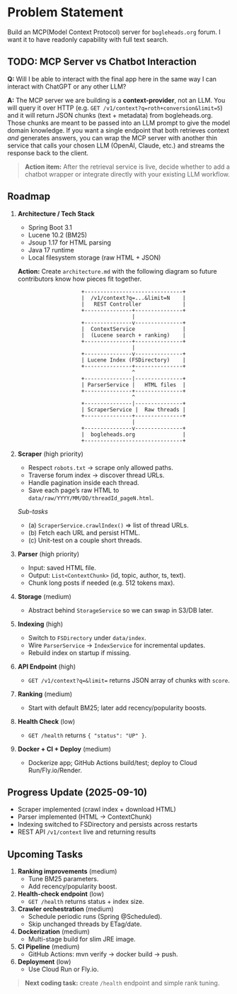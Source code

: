 # Problem Statement
Build an MCP(Model Context Protocol) server for `bogleheads.org` forum. I want it to have readonly capability with full text search.

## TODO: MCP Server vs Chatbot Interaction

**Q:** Will I be able to interact with the final app here in the same way I can interact with ChatGPT or any other LLM?

**A:** The MCP server we are building is a **context-provider**, not an LLM.  You will query it over HTTP (e.g. `GET /v1/context?q=roth+conversion&limit=5`) and it will return JSON chunks (text + metadata) from bogleheads.org.  Those chunks are meant to be passed into an LLM prompt to give the model domain knowledge.  If you want a single endpoint that both retrieves context *and* generates answers, you can wrap the MCP server with another thin service that calls your chosen LLM (OpenAI, Claude, etc.) and streams the response back to the client.

> **Action item:** After the retrieval service is live, decide whether to add a chatbot wrapper or integrate directly with your existing LLM workflow.

## Roadmap

1. **Architecture / Tech Stack** 
   - Spring Boot 3.1
   - Lucene 10.2 (BM25)
   - Jsoup 1.17 for HTML parsing
   - Java 17 runtime
   - Local filesystem storage (raw HTML + JSON)

   **Action:** Create `architecture.md` with the following diagram so future contributors know how pieces fit together.

   ```text
                       +-------------------------------+
                       |  /v1/context?q=...&limit=N    |
                       |   REST Controller             |
                       +---------------+---------------+
                                       |
                       +---------------v---------------+
                       |  ContextService               |
                       |  (Lucene search + ranking)    |
                       +---------------+---------------+
                                       |
                       +---------------v---------------+
                       | Lucene Index (FSDirectory)    |
                       +---------------+---------------+
                                       ^
                       +---------------|---------------+
                       | ParserService |   HTML files  |
                       +---------------+---------------+
                                       ^
                       +---------------|---------------+
                       | ScraperService |  Raw threads |
                       +---------------+---------------+
                                       |
                       +---------------v---------------+
                       |  bogleheads.org               |
                       +-------------------------------+
   ```

2. **Scraper** (high priority)
   - Respect `robots.txt` → scrape only allowed paths.
   - Traverse forum index → discover thread URLs.
   - Handle pagination inside each thread.
   - Save each page’s raw HTML to `data/raw/YYYY/MM/DD/threadId_pageN.html`.

   *Sub-tasks*
   - (a) `ScraperService.crawlIndex()` ⇒ list of thread URLs.
   - (b) Fetch each URL and persist HTML.
   - (c) Unit-test on a couple short threads.

3. **Parser** (high priority)
   - Input: saved HTML file.
   - Output: `List<ContextChunk>` (id, topic, author, ts, text).
   - Chunk long posts if needed (e.g. 512 tokens max).

4. **Storage** (medium)
   - Abstract behind `StorageService` so we can swap in S3/DB later.

5. **Indexing** (high)
   - Switch to `FSDirectory` under `data/index`.
   - Wire `ParserService` → `IndexService` for incremental updates.
   - Rebuild index on startup if missing.

6. **API Endpoint** (high)
   - `GET /v1/context?q=&limit=` returns JSON array of chunks with `score`.

7. **Ranking** (medium)
   - Start with default BM25; later add recency/popularity boosts.

8. **Health Check** (low)
   - `GET /health` returns `{ "status": "UP" }`.

9. **Docker + CI + Deploy** (medium)
   - Dockerize app; GitHub Actions build/test; deploy to Cloud Run/Fly.io/Render.

## Progress Update (2025-09-10)

- Scraper implemented (crawl index + download HTML)
- Parser implemented (HTML → ContextChunk)
- Indexing switched to FSDirectory and persists across restarts
- REST API `/v1/context` live and returning results

## Upcoming Tasks

1. **Ranking improvements** (medium)
   - Tune BM25 parameters.
   - Add recency/popularity boost.
2. **Health-check endpoint** (low)
   - `GET /health` returns status + index size.
3. **Crawler orchestration** (medium)
   - Schedule periodic runs (Spring @Scheduled).
   - Skip unchanged threads by ETag/date.
4. **Dockerization** (medium)
   - Multi-stage build for slim JRE image.
5. **CI Pipeline** (medium)
   - GitHub Actions: mvn verify → docker build → push.
6. **Deployment** (low)
   - Use Cloud Run or Fly.io.

> **Next coding task:** create `/health` endpoint and simple rank tuning.
